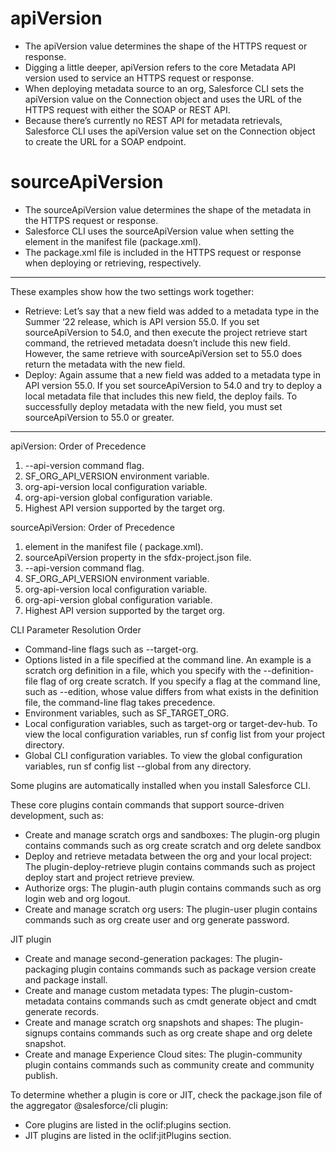 # apiVersion
- The apiVersion value determines the shape of the HTTPS request or response.
- Digging a little deeper, apiVersion refers to the core Metadata API version used to service an HTTPS request or response.
- When deploying metadata source to an org, Salesforce CLI sets the apiVersion value on the Connection object and uses the URL
of the HTTPS request with either the SOAP or REST API.
- Because there’s currently no REST API for metadata retrievals, Salesforce CLI
uses the apiVersion value set on the Connection object to create the URL for a SOAP endpoint.

# sourceApiVersion
- The sourceApiVersion value determines the shape of the metadata in the HTTPS request or response.
- Salesforce CLI uses the sourceApiVersion value when setting the <version> element in the manifest file (package.xml).
- The package.xml file is included in the HTTPS request or response when deploying or retrieving, respectively.

----
These examples show how the two settings work together:
- Retrieve: Let’s say that a new field was added to a metadata type in the Summer ‘22 release, which is API version 55.0. If you set
sourceApiVersion to 54.0, and then execute the project retrieve start command, the retrieved metadata
doesn’t include this new field. However, the same retrieve with sourceApiVersion set to 55.0 does return the metadata
with the new field.
- Deploy: Again assume that a new field was added to a metadata type in API version 55.0. If you set sourceApiVersion to
54.0 and try to deploy a local metadata file that includes this new field, the deploy fails. To successfully deploy metadata with the
new field, you must set sourceApiVersion to 55.0 or greater.
----
apiVersion: Order of Precedence
1. --api-version command flag.
2. SF_ORG_API_VERSION environment variable.
3. org-api-version local configuration variable.
4. org-api-version global configuration variable.
5. Highest API version supported by the target org.

sourceApiVersion: Order of Precedence
1. <version> element in the manifest file ( package.xml).
2. sourceApiVersion property in the sfdx-project.json file.
3. --api-version command flag.
4. SF_ORG_API_VERSION environment variable.
5. org-api-version local configuration variable.
6. org-api-version global configuration variable.
7. Highest API version supported by the target org.

CLI Parameter Resolution Order
- Command-line flags such as --target-org.
- Options listed in a file specified at the command line. An example is a scratch org definition in a file, which you specify with the
--definition-file flag of org create scratch. If you specify a flag at the command line, such as --edition,
whose value differs from what exists in the definition file, the command-line flag takes precedence.
- Environment variables, such as SF_TARGET_ORG.
- Local configuration variables, such as target-org or target-dev-hub. To view the local configuration variables, run sf
config list from your project directory.
- Global CLI configuration variables. To view the global configuration variables, run sf config list --global from any
directory.

Some plugins are automatically installed when you install Salesforce CLI. 

These core plugins contain
commands that support source-driven development, such as:
- Create and manage scratch orgs and sandboxes: The plugin-org plugin contains commands such
as org create scratch and org delete sandbox
- Deploy and retrieve metadata between the org and your local project: The plugin-deploy-retrieve
plugin contains commands such as project deploy start and project retrieve preview.
- Authorize orgs: The plugin-auth plugin contains commands such as org login web and org logout.
- Create and manage scratch org users: The plugin-user plugin contains commands such as org
create user and org generate password.

JIT plugin
- Create and manage second-generation packages: The plugin-packaging plugin contains commands
such as package version create and package install.
- Create and manage custom metadata types: The plugin-custom-metadata contains commands
such as cmdt generate object and cmdt generate records.
- Create and manage scratch org snapshots and shapes: The plugin-signups contains commands such
as org create shape and org delete snapshot.
- Create and manage Experience Cloud sites: The plugin-community plugin contains commands such
as community create and community publish.

To determine whether a plugin is core or JIT, check the package.json file of the aggregator
@salesforce/cli plugin:
- Core plugins are listed in the oclif:plugins section.
- JIT plugins are listed in the oclif:jitPlugins section.

